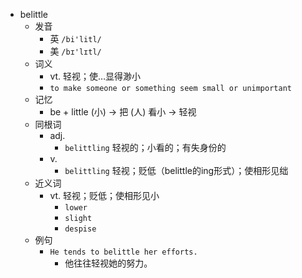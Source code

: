 - belittle
  - 发音
    - 英 `/bi'litl/`
    - 美 `/bɪ'lɪtl/`
  - 词义
    - vt. 轻视；使…显得渺小
    - `to make someone or something seem small or unimportant`
  - 记忆
    - be + little (小) → 把 (人) 看小 → 轻视
  - 同根词
    - adj.
      - `belittling` 轻视的；小看的；有失身份的
    - v.
      - `belittling` 轻视；贬低（belittle的ing形式）；使相形见绌
  - 近义词
    - vt. 轻视；贬低；使相形见小
      - `lower`
      - `slight`
      - `despise`
  - 例句
    - `He tends to belittle her efforts.`
      - 他往往轻视她的努力。


